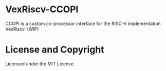 VexRiscv-CCOPI
=====
CCOPI is a custom co-processor interface for the RISC-V implementation VexRiscv. (WIP)

License and Copyright
======
Licensed under the MIT License.

